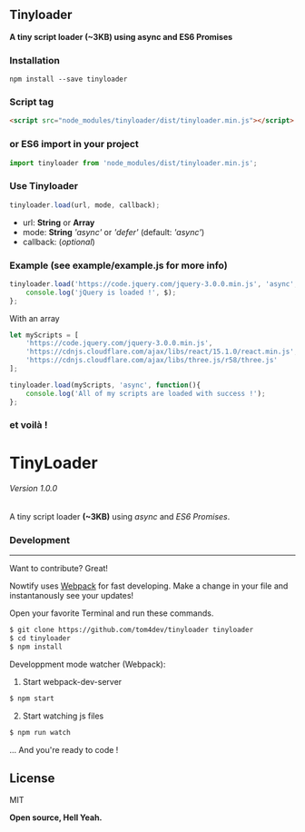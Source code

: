 
Tinyloader
------------
**A tiny script loader (~3KB) using async and ES6 Promises**

### Installation
    npm install --save tinyloader


### Script tag
```html   
<script src="node_modules/tinyloader/dist/tinyloader.min.js"></script>
```

### or ES6 import in your project
```javascript
import tinyloader from 'node_modules/dist/tinyloader.min.js';
```

### Use Tinyloader
```javascript
tinyloader.load(url, mode, callback);
```
* url: **String** or **Array**
* mode: **String** *'async'* or *'defer'* (default: *'async'*)
* callback: (*optional*)

### Example (see example/example.js for more info)
```javascript
tinyloader.load('https://code.jquery.com/jquery-3.0.0.min.js', 'async', function(){
    console.log('jQuery is loaded !', $);
};
```

With an array
```javascript
let myScripts = [
    'https://code.jquery.com/jquery-3.0.0.min.js',
    'https://cdnjs.cloudflare.com/ajax/libs/react/15.1.0/react.min.js',
    'https://cdnjs.cloudflare.com/ajax/libs/three.js/r58/three.js'
];

tinyloader.load(myScripts, 'async', function(){
    console.log('All of my scripts are loaded with success !');
};
```

### et voilà ! 



# TinyLoader
###### Version 1.0.0

A tiny script loader **(~3KB)** using *async* and *ES6 Promises*.



### Development
___
Want to contribute? Great!

Nowtify uses [Webpack](https://webpack.github.io/docs/) for fast developing.
Make a change in your file and instantanously see your updates!

Open your favorite Terminal and run these commands.

```sh
$ git clone https://github.com/tom4dev/tinyloader tinyloader
$ cd tinyloader
$ npm install
```

Developpment mode watcher (Webpack):

1. Start webpack-dev-server
```sh
$ npm start 
```
2. Start watching js files
```sh
$ npm run watch 
```

... And you're ready to code !


License
----

MIT


**Open source, Hell Yeah.**



 
